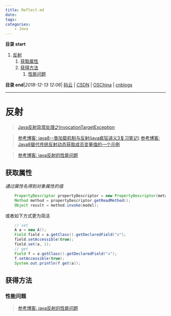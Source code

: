 ```yaml
---
title: Reflect.md
date: 
tags: 
categories: 
    - Java
---
```


**目录 start**
 
1. [反射](#反射)
    1. [获取属性](#获取属性)
    1. [获得方法](#获得方法)
        1. [性能问题](#性能问题)

**目录 end**|_2018-12-13 12:06_| [码云](https://gitee.com/gin9) | [CSDN](http://blog.csdn.net/kcp606) | [OSChina](https://my.oschina.net/kcp1104) | [cnblogs](http://www.cnblogs.com/kuangcp)
****************************************
# 反射
> [ Java反射异常处理之InvocationTargetException ](https://blog.csdn.net/zhangzeyuaaa/article/details/39611467)

> [参考博客: java8--类加载机制与反射(java疯狂讲义3复习笔记)](https://www.cnblogs.com/lakeslove/p/5978382.html)
> [参考博客: Java8替代传统反射动态获取成员变量值的一个示例](https://segmentfault.com/a/1190000007492958)

> [参考博客: java反射的性能问题](http://www.cnblogs.com/zhishan/p/3195771.html)

## 获取属性
_通过属性名得到对象属性的值_
```java
    PropertyDescriptor propertyDescriptor = new PropertyDescriptor(meta.getField().getName(), target);
    Method method = propertyDescriptor.getReadMethod();
    Object result = method.invoke(model);
```
或者如下方式更为简洁
```java
    // set
    A a = new A();
    Field field = a.getClass().getDeclaredField("x");
    field.setAccessible(true);
    field.set(a, 1);
    // get
    Field f = a.getClass().getDeclaredField("x");
    f.setAccessible(true);
    System.out.println(f.get(a));
```

## 获得方法

### 性能问题
> [参考博客: java反射的性能问题 ](http://www.cnblogs.com/zhishan/p/3195771.html)

